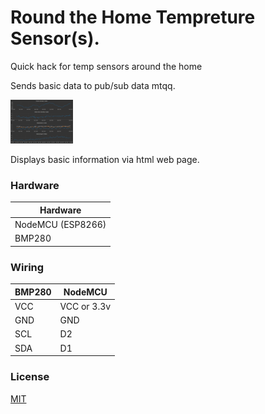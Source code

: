 
# Round the Home Tempreture Sensor(s). 

Quick hack for temp sensors around the home

Sends basic data to pub/sub data mtqq.

<img
  src="https://github.com/cowlum/esp8266_sensors_mtqq/blob/master/readme_image/nodered.jpg"
  alt="Alt text"
  title="Optional title"
  style="display: inline-block; margin: 0 auto; max-width: 100px">

Displays basic information via html web page.


### Hardware

| Hardware            | 
| ----------------- | 
| NodeMCU (ESP8266) | 
| BMP280 |

### Wiring

| BMP280 | NodeMCU |
| ------ | ------ |
| VCC | VCC or 3.3v |
| GND | GND |
| SCL | D2 |
| SDA | D1|


### License

[MIT](https://choosealicense.com/licenses/mit/)

